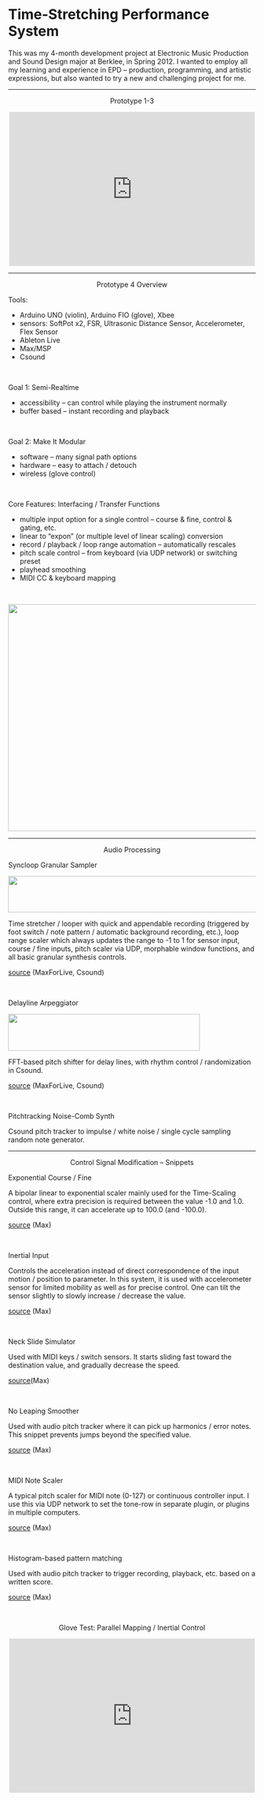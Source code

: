 # Time-Stretching Performance System
This was my 4-month development project at Electronic Music Production and Sound Design major at Berklee, in Spring 2012. I wanted to employ all my learning and experience in EPD &#8211; production, programming, and artistic expressions, but also wanted to try a new and challenging project for me.

---
<p style="text-align: center;">Prototype 1-3</p>
<p style="text-align: center;"><iframe src="http://player.vimeo.com/video/41556188?title=0&amp;byline=0&amp;portrait=0&amp;badge=0" height="313" width="500" frameborder="0"></iframe></p>

---
<p style="text-align: center;">Prototype 4 Overview</p>
<p>Tools:</p>
<ul>
<li>Arduino UNO (violin), Arduino FIO (glove), Xbee</li>
<li>sensors: SoftPot x2, FSR, Ultrasonic Distance Sensor, Accelerometer, Flex Sensor</li>
<li>Ableton Live</li>
<li>Max/MSP</li>
<li>Csound</li>
</ul>
<p>&nbsp;</p>
<p>Goal 1: Semi-Realtime</p>
<ul>
<li>accessibility &#8211; can control while playing the instrument normally</li>
<li>buffer based &#8211; instant recording and playback</li>
</ul>
<p>&nbsp;</p>
<p>Goal 2: Make It Modular</p>
<ul>
<li>software &#8211; many signal path options</li>
<li>hardware &#8211; easy to attach / detouch</li>
<li>wireless (glove control)</li>
</ul>
<p>&nbsp;</p>
<p>Core Features: Interfacing / Transfer Functions</p>
<ul>
<li>multiple input option for a single control &#8211; course &amp; fine, control &amp; gating, etc.</li>
<li>linear to &#8220;expon&#8221; (or multiple level of linear scaling) conversion</li>
<li>record / playback / loop range automation &#8211; automatically rescales</li>
<li>pitch scale control &#8211; from keyboard (via UDP network) or switching preset</li>
<li>playhead smoothing</li>
<li>MIDI CC &amp; keyboard mapping</li>
</ul>
<p>&nbsp;</p>
<p><img title="DSCN0571" alt="" src="http://www.loadmess.com/wp-content/uploads/2012/11/DSCN0571-1024x768.jpg" width="614" height="461" /></p>

---
<p style="text-align: center;">Audio Processing</p>
<p>Syncloop Granular Sampler</p>
<p><img class="alignnone  wp-image-368" title="SyncLoop005a" alt="" src="http://www.loadmess.com/wp-content/uploads/2012/11/SyncLoop005a-1024x143.png" width="529" height="74" srcset="http://www.loadmess.com/wp-content/uploads/2012/11/SyncLoop005a-300x42.png 300w, http://www.loadmess.com/wp-content/uploads/2012/11/SyncLoop005a-1024x143.png 1024w, http://www.loadmess.com/wp-content/uploads/2012/11/SyncLoop005a.png 1421w" sizes="(max-width: 529px) 100vw, 529px" /></p>
<p>Time stretcher / looper with quick and appendable recording (triggered by foot switch / note pattern / automatic background recording, etc.), loop range scaler which always updates the range to -1 to 1 for sensor input, course / fine inputs, pitch scaler via UDP, morphable window functions, and all basic granular synthesis controls.</p>
<p><a href="http://www.loadmess.com/wp-content/uploads/2012/11/SyncLoop007.zip">source</a> (MaxForLive, Csound)</p>
<p>&nbsp;</p>
<p>Delayline Arpeggiator</p>
<p><img class="alignnone  wp-image-367" title="delayArpFX002a" alt="" src="http://www.loadmess.com/wp-content/uploads/2012/11/delayArpFX002a-1024x198.png" width="390" height="75" srcset="http://www.loadmess.com/wp-content/uploads/2012/11/delayArpFX002a-300x58.png 300w, http://www.loadmess.com/wp-content/uploads/2012/11/delayArpFX002a-1024x198.png 1024w, http://www.loadmess.com/wp-content/uploads/2012/11/delayArpFX002a.png 1025w" sizes="(max-width: 390px) 100vw, 390px" /></p>
<p>FFT-based pitch shifter for delay lines, with rhythm control / randomization in Csound.</p>
<p><a href="http://www.loadmess.com/wp-content/uploads/2012/11/DelayArpFX002.zip">source</a> (MaxForLive, Csound)</p>
<p>&nbsp;</p>
<p>Pitchtracking Noise-Comb Synth</p>
<p>Csound pitch tracker to impulse / white noise / single cycle sampling random note generator.</p>

---
<p style="text-align: center;">Control Signal Modification &#8211; Snippets</p>
<p>Exponential Course / Fine</p>
<p>A bipolar linear to exponential scaler mainly used for the Time-Scaling control, where extra precision is required between the value -1.0 and 1.0. Outside this range, it can accelerate up to 100.0 (and -100.0).</p>
<p><a href="http://www.loadmess.com/wp-content/uploads/2012/11/ExponCourseFine.maxpat.zip">source</a> (Max)</p>
<p>&nbsp;</p>
<p>Inertial Input</p>
<p>Controls the acceleration instead of direct correspondence of the input motion / position to parameter. In this system, it is used with accelerometer sensor for limited mobility as well as for precise control. One can tilt the sensor slightly to slowly increase / decrease the value.</p>
<p><a href="http://www.loadmess.com/wp-content/uploads/2012/11/LinToAccel.maxpat.zip">source</a> (Max)</p>
<p>&nbsp;</p>
<p>Neck Slide Simulator</p>
<p>Used with MIDI keys / switch sensors. It starts sliding fast toward the destination value, and gradually decrease the speed.</p>
<p><a href="http://www.loadmess.com/wp-content/uploads/2012/11/SlideSim.maxpat.zip">source</a>(Max)</p>
<p>&nbsp;</p>
<p>No Leaping Smoother</p>
<p>Used with audio pitch tracker where it can pick up harmonics / error notes. This snippet prevents jumps beyond the specified value.</p>
<p><a href="http://www.loadmess.com/wp-content/uploads/2012/11/NoLeapSmoother.maxpat.zip">source</a> (Max)</p>
<p>&nbsp;</p>
<p>MIDI Note Scaler</p>
<p>A typical pitch scaler for MIDI note (0-127) or continuous controller input. I use this via UDP network to set the tone-row in separate plugin, or plugins in multiple computers.</p>
<p><a href="http://www.loadmess.com/wp-content/uploads/2012/11/MIDInoteScaler.maxpat.zip">source</a> (Max)</p>
<p>&nbsp;</p>
<p>Histogram-based pattern matching</p>
<p>Used with audio pitch tracker to trigger recording, playback, etc. based on a written score.</p>
<p><a href="http://www.loadmess.com/wp-content/uploads/2012/11/HistMatch.maxpat.zip">source</a> (Max)</p>
<p>&nbsp;</p>
<p style="text-align: center;">Glove Test: Parallel Mapping / Inertial Control</p>
<p style="text-align: center;"><iframe src="http://player.vimeo.com/video/55902774?title=0&amp;byline=0&amp;portrait=0&amp;badge=0" height="313" width="500" frameborder="0"></iframe></p>